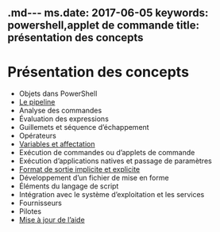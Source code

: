 .md--- ms.date:  2017-06-05 keywords:  powershell,applet de commande title:  présentation des concepts
---

# <a name="understanding-concepts"></a>Présentation des concepts

*  Objets dans PowerShell  
*  [Le pipeline](./fundamental/understanding-the-windows-powershell-pipeline.md)
*  Analyse des commandes
*  Évaluation des expressions
*  Guillemets et séquence d’échappement
*  Opérateurs
*  [Variables et affectation](./fundamental/using-variables-to-store-objects.md)
*  Exécution de commandes ou d’applets de commande
*  Exécution d’applications natives et passage de paramètres
*  [Format de sortie implicite et explicite](./cookbooks/using-format-commands-to-change-output-view.md)
*  Développement d’un fichier de mise en forme
*  Éléments du langage de script
*  Intégration avec le système d’exploitation et les services
*  Fournisseurs
*  Pilotes
*  [Mise à jour de l’aide](/powershell/module/Microsoft.PowerShell.Core/Update-Help)

